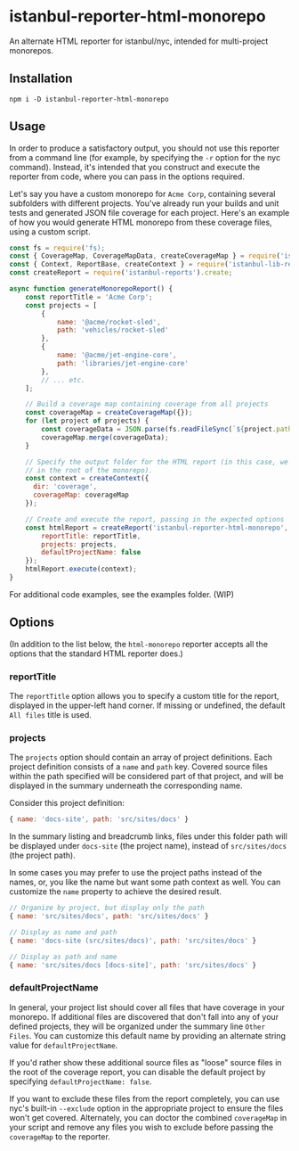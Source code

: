 # istanbul-reporter-html-monorepo

An alternate HTML reporter for istanbul/nyc, intended for multi-project monorepos.

## Installation

```console
npm i -D istanbul-reporter-html-monorepo
```

## Usage

In order to produce a satisfactory output, you should not use this reporter from a command line (for example, by specifying the `-r` option for the nyc command). Instead, it's intended that you construct and execute the reporter from code, where you can
pass in the options required.

Let's say you have a custom monorepo for `Acme Corp`, containing several subfolders with different projects. You've already run your builds and unit tests and generated JSON file coverage for each project. Here's an example of how you would generate HTML monorepo from these coverage files, using a custom script.

```js
const fs = require('fs);
const { CoverageMap, CoverageMapData, createCoverageMap } = require('istanbul-lib-coverage');
const { Context, ReportBase, createContext } = require('istanbul-lib-report');
const createReport = require('istanbul-reports').create;

async function generateMonorepoReport() {
    const reportTitle = 'Acme Corp';
    const projects = [
        {
            name: '@acme/rocket-sled',
            path: 'vehicles/rocket-sled'
        },
        {
            name: '@acme/jet-engine-core',
            path: 'libraries/jet-engine-core'
        },
        // ... etc.
    ];

    // Build a coverage map containing coverage from all projects
    const coverageMap = createCoverageMap({});
    for (let project of projects) {
        const coverageData = JSON.parse(fs.readFileSync(`${project.path}/coverage/coverage-final.json`));
        coverageMap.merge(coverageData);
    }

    // Specify the output folder for the HTML report (in this case, we'll write to the 'coverage' folder
    // in the root of the monorepo).
    const context = createContext({
      dir: 'coverage',
      coverageMap: coverageMap
    });

    // Create and execute the report, passing in the expected options
    const htmlReport = createReport('istanbul-reporter-html-monorepo', {
        reportTitle: reportTitle,
        projects: projects,
        defaultProjectName: false
    });
    htmlReport.execute(context);
}
```

For additional code examples, see the examples folder. (WIP)

## Options

(In addition to the list below, the `html-monorepo` reporter accepts all the options that the standard HTML reporter does.)

### reportTitle

The `reportTitle` option allows you to specify a custom title for the report, displayed in the upper-left hand corner. If missing or undefined, the default `All files` title is used.

### projects

The `projects` option should contain an array of project definitions. Each project definition consists of a `name` and `path` key. Covered source files within the path specified will be considered part of that project, and will be displayed in the summary underneath the corresponding name.

Consider this project definition:

```js
{ name: 'docs-site', path: 'src/sites/docs' }
```

In the summary listing and breadcrumb links, files under this folder path will be displayed under `docs-site` (the project name), instead of `src/sites/docs` (the project path).

In some cases you may prefer to use the project paths instead of the names, or, you like the name but want some path context as well. You can customize the `name` property to achieve the desired result.

```js
// Organize by project, but display only the path
{ name: 'src/sites/docs', path: 'src/sites/docs' }

// Display as name and path
{ name: 'docs-site (src/sites/docs)', path: 'src/sites/docs' }

// Display as path and name
{ name: 'src/sites/docs [docs-site]', path: 'src/sites/docs' }
```

### defaultProjectName

In general, your project list should cover all files that have coverage in your monorepo. If additional files are discovered that don't fall into any of your defined projects, they will be organized under the summary line `Other Files`. You can customize this
default name by providing an alternate string value for `defaultProjectName`.

If you'd rather show these additional source files as "loose" source files in the root of the coverage report, you can disable the default project by specifying `defaultProjectName: false`.

If you want to exclude these files from the report completely, you can use nyc's built-in `--exclude` option in the appropriate project to ensure the files won't get covered. Alternately, you can doctor the combined `coverageMap` in your script and remove
any files you wish to exclude before passing the `coverageMap` to the reporter.
